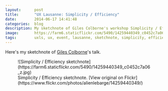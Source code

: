 ```yaml
---
layout:      post
title:       "UX Lausanne: Simplicity / Efficiency"
date:        2014-06-17 14:41:48
categories:  blog
description: My sketchnote of Giles Colborne's workshop Simplicity / Efficency
image:       https://farm6.staticflickr.com/5490/14259440349_c0452c7a06_z.jpg
tags:        uxls, ux, event, lausanne, sketchnote, simplicity, efficiency
---
```


Here's my sketchnote of [Giles Colborne](https://twitter.com/gilescolborne)'s talk.

<figure>
![Simplicity / Efficiency sketchnote](https://farm6.staticflickr.com/5490/14259440349_c0452c7a06_z.jpg)
  <figcaption>Simplicity / Efficiency sketchnote. [View original on Flickr](https://www.flickr.com/photos/alienlebarge/14259440349/)</figcaption>
</figure>
